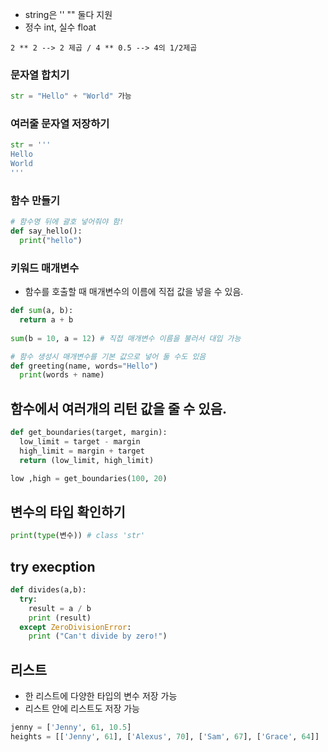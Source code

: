 * string은 '' "" 둘다 지원
* 정수 int, 실수 float
~~~
2 ** 2 --> 2 제곱 / 4 ** 0.5 --> 4의 1/2제곱 
~~~

### 문자열 합치기
~~~python
str = "Hello" + "World" 가능
~~~

### 여러줄 문자열 저장하기
~~~python
str = ''' 
Hello
World
'''
~~~

### 함수 만들기
~~~python
# 함수명 뒤에 괄호 넣어줘야 함!
def say_hello(): 
  print("hello")
~~~

### 키워드 매개변수
* 함수를 호출할 때 매개변수의 이름에 직접 값을 넣을 수 있음.
~~~python
def sum(a, b):
  return a + b
  
sum(b = 10, a = 12) # 직접 매개변수 이름을 불러서 대입 가능

# 함수 생성시 매개변수를 기본 값으로 넣어 둘 수도 있음
def greeting(name, words="Hello")
  print(words + name)
~~~

## 함수에서 여러개의 리턴 값을 줄 수 있음.
~~~python
def get_boundaries(target, margin):
  low_limit = target - margin
  high_limit = margin + target
  return (low_limit, high_limit)

low ,high = get_boundaries(100, 20)
~~~

## 변수의 타입 확인하기
~~~python
print(type(변수)) # class 'str'
~~~

## try execption
~~~python
def divides(a,b):
  try:
    result = a / b
    print (result)
  except ZeroDivisionError:
    print ("Can't divide by zero!")
~~~

## 리스트
* 한 리스트에 다양한 타입의 변수 저장 가능
* 리스트 안에 리스트도 저장 가능
~~~python
jenny = ['Jenny', 61, 10.5]
heights = [['Jenny', 61], ['Alexus', 70], ['Sam', 67], ['Grace', 64]]
~~~

